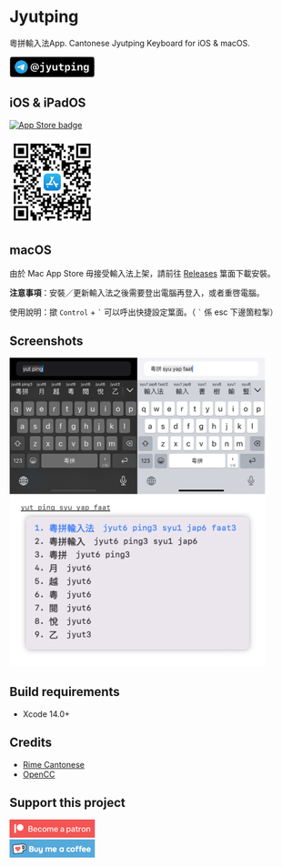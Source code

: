 Jyutping
======

粵拼輸入法App. Cantonese Jyutping Keyboard for iOS & macOS.

<a href="https://t.me/jyutping">
        <img src="images/telegram.png" alt="Telegram" width="150"/>
</a>

## iOS & iPadOS

<a href="https://apps.apple.com/hk/app/id1509367629">
        <img src="images/app-store-badge.svg" alt="App Store badge" width="150"/>
</a>
<br>
<br>

<a href="https://apps.apple.com/hk/app/id1509367629">
        <img src="images/app-store-link-qrcode.png" alt="App Store QR Code" width="150"/>
</a>

## macOS
由於 Mac App Store 毋接受輸入法上架，請前往 [Releases](https://github.com/yuetyam/jyutping/releases) 䈎面下載安裝。

**注意事項**：安裝／更新輸入法之後需要登出電腦再登入，或者重啓電腦。

使用說明：撳 `Control` + `` ` `` 可以呼出快捷設定䈎面。（ `` ` `` 係 esc 下邊箇粒掣）

## Screenshots
<img src="images/screenshot.png" alt="screenshots" width="450"/>
<br>
<img src="images/screenshot-mac.png" alt="screenshots" width="450"/>


## Build requirements
- Xcode 14.0+

## Credits
- [Rime Cantonese](https://github.com/rime/rime-cantonese)
- [OpenCC](https://github.com/BYVoid/OpenCC)

## Support this project
<a href="https://patreon.com/ososoio">
        <img src="images/become-a-patron.png" alt="patreon" width="150"/>
</a>
<br>
<a href="https://ko-fi.com/ososoio">
        <img src="images/buy-me-a-coffee.png" alt="ko-fi, buy me a coffee" width="150"/>
</a>
